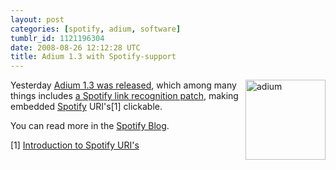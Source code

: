 ```yaml
---
layout: post
categories: [spotify, adium, software]
tumblr_id: 1121196304
date: 2008-08-26 12:12:28 UTC
title: Adium 1.3 with Spotify-support
---
```


<a href="http://adiumx.com/"><img src="/attachments/2008/08/adium.png" alt="adium" width="128" height="128" class="size-full wp-image-657" align="right" /></a>Yesterday <a href="http://adiumx.com/blog/2008/08/adium-13-what-is-the-air-speed-of-a-flying-duck/">Adium 1.3 was released</a>, which among many things includes <a href="http://trac.adiumx.com/ticket/9200">a Spotify link recognition patch</a>, making embedded <a href="http://www.spotify.com/">Spotify</a> URI's[1] clickable.

You can read more in the <a href="http://blog.spotify.com/archives/2008/08/27/clickable-spotify-uris-in-adium">Spotify Blog</a>.

[1] <a href="http://blog.hunch.se/archive/2007/07/18/an-introduction-to-spotify-uris">Introduction to Spotify URI's</a>
